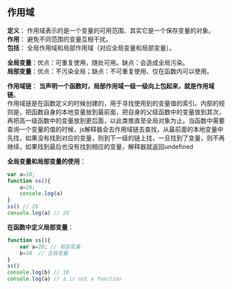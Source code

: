 ## 作用域

**定义**： 作用域表示的是一个变量的可用范围、其实它是一个保存变量的对象。  
**作用**： 避免不同范围的变量互相干扰。  
**包括**： 全局作用域和局部作用域（对应全局变量和局部变量）。   

**全局变量**：优点：可重复使用，随处可用。缺点：会造成全局污染。  
**局部变量**：优点：不污染全局；缺点：不可重复使用、仅在函数内可以使用。

**作用域链**：  **当声明一个函数时，局部作用域一级一级向上包起来，就是作用域链**。    
作用域链是在函数定义的时候创建的，用于寻找使用到的变量值的索引。内部的规则是，把函数自身的本地变量放到最前面，把自身的父级函数中的变量放到其次，再把高一级函数中的变量放到更后面，以此类推直至全局对象为止。当函数中需要查询一个变量的值的时候，js解释器会去作用域链去查找，从最前面的本地变量中先找，如果没有找到对应的变量，则到下一级的链上找，一旦找到了变量，则不再继续，如果找到最后也没有找到相应的变量，解释器就返回undefined 

**全局变量和局部变量的使用**：  
```javascript
var a=10;
function ss(){
    a=20;
    console.log(a)
}
ss() // 20
console.log(a) // 20
```
**在函数中定义局部变量**：
```javascript
function ss(){
    var a=20; // 局部变量
    b=10  // 全局变量
}
ss()
console.log(b) // 10
console.log(a) // a is not a function
```